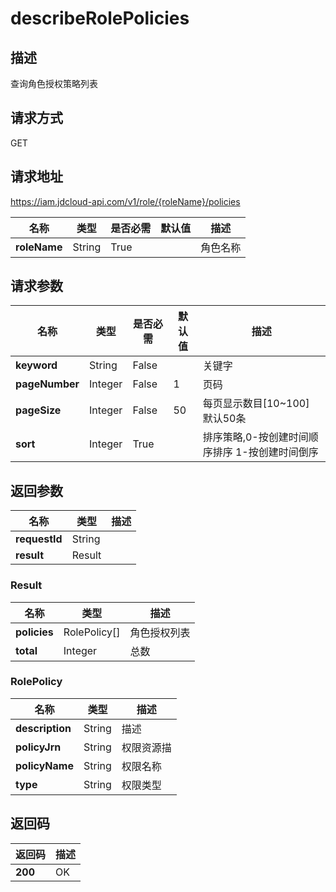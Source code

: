 # describeRolePolicies


## 描述
查询角色授权策略列表

## 请求方式
GET

## 请求地址
https://iam.jdcloud-api.com/v1/role/{roleName}/policies

|名称|类型|是否必需|默认值|描述|
|---|---|---|---|---|
|**roleName**|String|True||角色名称|

## 请求参数
|名称|类型|是否必需|默认值|描述|
|---|---|---|---|---|
|**keyword**|String|False||关键字|
|**pageNumber**|Integer|False|1|页码|
|**pageSize**|Integer|False|50|每页显示数目[10~100] 默认50条|
|**sort**|Integer|True||排序策略,0-按创建时间顺序排序  1-按创建时间倒序|


## 返回参数
|名称|类型|描述|
|---|---|---|
|**requestId**|String||
|**result**|Result||


### Result
|名称|类型|描述|
|---|---|---|
|**policies**|RolePolicy[]|角色授权列表|
|**total**|Integer|总数|
### RolePolicy
|名称|类型|描述|
|---|---|---|
|**description**|String|描述|
|**policyJrn**|String|权限资源描|
|**policyName**|String|权限名称|
|**type**|String|权限类型|

## 返回码
|返回码|描述|
|---|---|
|**200**|OK|
